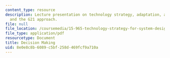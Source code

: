 ```yaml
---
content_type: resource
description: Lecture presentation on technology strategy, adaptation, agility, decision-making,
  and the G21 approach.
file: null
file_location: /coursemedia/15-965-technology-strategy-for-system-design-and-management-spring-2009/8e0e8c8b6089c5bf258d469fcf9a710a_MIT15_965S09_Lec22.pdf
file_type: application/pdf
resourcetype: Document
title: Decision Making
uid: 8e0e8c8b-6089-c5bf-258d-469fcf9a710a
---
```

